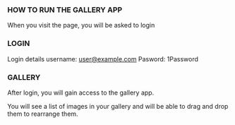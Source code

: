 ### HOW TO RUN THE GALLERY APP

When you visit the page, you will be asked to login

### LOGIN

Login details
username: user@example.com
Pasword: 1Password

### GALLERY

After login, you will gain access to the gallery app.

You will see a list of images in your gallery and will be able to drag and drop them to rearrange them.
